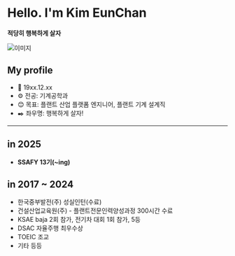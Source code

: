 # Hello. I'm Kim EunChan
**적당히 행복하게 살자**

![이미지](https://encrypted-tbn0.gstatic.com/images?q=tbn:ANd9GcRpMiHCFdLuRT9CI3R-JY3k8KWVBV3ba4Be4g&s)
## My profile

- 🎂 19xx.12.xx
- ⚙️ 전공: 기계공학과
- 😊 목표: 플랜트 산업 플랫폼 엔지니어, 플랜트 기계 설계직
- ✒️ 좌우명: 행복하게 살자!

---

## in 2025
- **SSAFY 13기(~ing)**

## in 2017 ~ 2024
- 한국중부발전(주) 성실인턴(수료)
- 건설산업교육원(주) - 플랜트전문인력양성과정 300시간 수료
- KSAE baja 2회 참가, 전기차 대회 1회 참가, 5등
- DSAC 자율주행 최우수상
- TOEIC 조교
- 기타 등등

